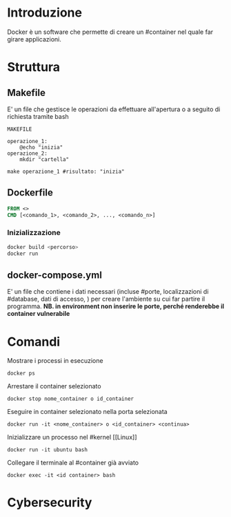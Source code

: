 # Introduzione
Docker è un software che permette di creare un #container nel quale far girare applicazioni.
# Struttura
## Makefile
E' un file che gestisce le operazioni da effettuare all'apertura o a seguito di richiesta tramite bash
```Docker
MAKEFILE

operazione_1:
	@echo "inizia"
operazione_2:
	mkdir "cartella"
```
```SHELL
make operazione_1 #risultato: "inizia"

```
## Dockerfile
```DOCKERFILE
FROM <>
CMD [<comando_1>, <comando_2>, ..., <comando_n>]
```
### Inizializzazione
```bash
docker build <percorso>
docker run 
```
## docker-compose.yml
E' un file che contiene i dati necessari (incluse #porte, localizzazioni di #database, dati di accesso, ) per creare l'ambiente su cui far partire il programma.
**NB. in environment non inserire le porte, perché renderebbe il container vulnerabile**
# Comandi
Mostrare i processi in esecuzione
```Docker
docker ps
```
Arrestare il container selezionato
```Docker
docker stop nome_container o id_container
```
Eseguire in container selezionato nella porta selezionata
```Docker
docker run -it <nome_container> o <id_container> <continua>
```
Inizializzare un processo nel #kernel [[Linux]]
```Docker
docker run -it ubuntu bash
```
Collegare il terminale al #container già avviato 
```Docker
docker exec -it <id container> bash
```
# Cybersecurity